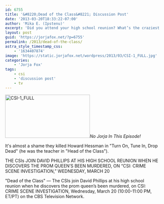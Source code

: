 ```yaml
---
id: 6755
title: '&#8220;Dead of the Class&#8221; Discussion Post'
date: '2013-03-20T18:33:22-07:00'
author: 'Mika E. (Ipstenu)'
excerpt: 'Did you attend your high school reunion? What’s the craziest thing that happened? Bet David Phillips'' reunion tonight trumps it!'
layout: post
guid: 'https://jorjafox.net/?p=6755'
permalink: /2013/dead-of-the-class/
astra_style_timestamp_css:
    - '1634407874'
image: 'https://static.jorjafox.net/wordpress/2013/03/CSI-1_FULL.jpg'
categories:
    - 'Jorja Fox'
tags:
    - csi
    - 'discussion post'
    - tv
---
```


<img class="alignleft size-thumbnail wp-image-6756" alt="CSI-1_FULL" src="//static.jorjafox.net/wordpress/2013/03/CSI-1_FULL.jpg" width="275" height="140" /><em>No Jorja In This Episode!</em>

It's almost a shame they killed Howard Hessman in "Turn On, Tune In, Drop Dead" (he was the teacher in "Head of the Class").

THE CSIs JOIN DAVID PHILLIPS AT HIS HIGH SCHOOL REUNION WHEN HE DISCOVERS THE PROM QUEEN’S BEEN MURDERED, ON “CSI: CRIME SCENE INVESTIGATION,” WEDNESDAY, MARCH 20

"Dead of the Class" — The CSIs join David Phillips at his high school reunion when he discovers the prom queen’s been murdered, on CSI: CRIME SCENE INVESTIGATION, Wednesday, March 20 (10:00-11:00 PM, ET/PT) on the CBS Television Network.